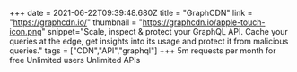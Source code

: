 +++
date = 2021-06-22T09:39:48.680Z
title = "GraphCDN"
link = "https://graphcdn.io/"
thumbnail = "https://graphcdn.io/apple-touch-icon.png"
snippet="Scale, inspect & protect your GraphQL API. Cache your queries at the edge, get insights into its usage and protect it from malicious queries."
tags = ["CDN","API","graphql"]
+++
5m requests per month for free
Unlimited users
Unlimited APIs


